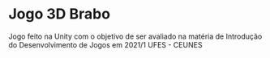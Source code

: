 # Jogo 3D Brabo

Jogo feito na Unity com o objetivo de ser avaliado na matéria de Introdução do Desenvolvimento de Jogos em 2021/1 UFES - CEUNES
